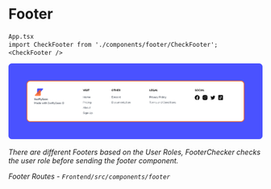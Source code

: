 # Footer

```
App.tsx
import CheckFooter from './components/footer/CheckFooter';
<CheckFooter />
```

![Footer](../imgs/Components/Footer.png)

*There are different Footers based on the User Roles, FooterChecker checks the user role before sending the footer component.*

*Footer Routes - `Frontend/src/components/footer`*
